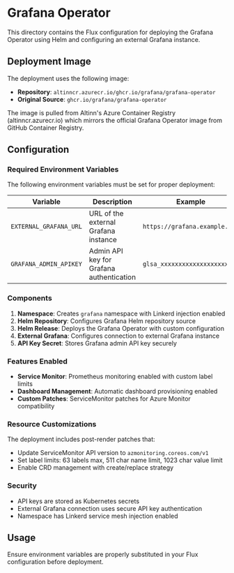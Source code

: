 # Grafana Operator

This directory contains the Flux configuration for deploying the Grafana Operator using Helm and configuring an external Grafana instance.

## Deployment Image

The deployment uses the following image:
- **Repository**: `altinncr.azurecr.io/ghcr.io/grafana/grafana-operator`
- **Original Source**: `ghcr.io/grafana/grafana-operator`

The image is pulled from Altinn's Azure Container Registry (altinncr.azurecr.io) which mirrors the official Grafana Operator image from GitHub Container Registry.

## Configuration

### Required Environment Variables

The following environment variables must be set for proper deployment:

| Variable | Description | Example |
|----------|-------------|---------|
| `EXTERNAL_GRAFANA_URL` | URL of the external Grafana instance | `https://grafana.example.com` |
| `GRAFANA_ADMIN_APIKEY` | Admin API key for Grafana authentication | `glsa_xxxxxxxxxxxxxxxxxxxx` |

### Components

1. **Namespace**: Creates `grafana` namespace with Linkerd injection enabled
2. **Helm Repository**: Configures Grafana Helm repository source
3. **Helm Release**: Deploys the Grafana Operator with custom configuration
4. **External Grafana**: Configures connection to external Grafana instance
5. **API Key Secret**: Stores Grafana admin API key securely

### Features Enabled

- **Service Monitor**: Prometheus monitoring enabled with custom label limits
- **Dashboard Management**: Automatic dashboard provisioning enabled
- **Custom Patches**: ServiceMonitor patches for Azure Monitor compatibility

### Resource Customizations

The deployment includes post-render patches that:
- Update ServiceMonitor API version to `azmonitoring.coreos.com/v1`
- Set label limits: 63 labels max, 511 char name limit, 1023 char value limit
- Enable CRD management with create/replace strategy

### Security

- API keys are stored as Kubernetes secrets
- External Grafana connection uses secure API key authentication
- Namespace has Linkerd service mesh injection enabled

## Usage

Ensure environment variables are properly substituted in your Flux configuration before deployment.
